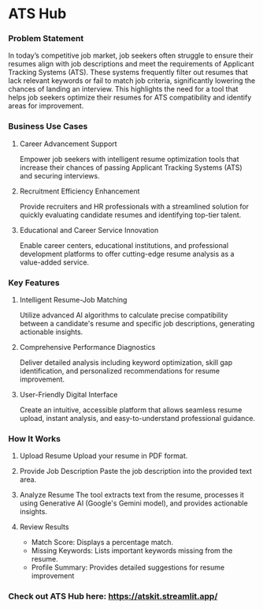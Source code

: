 # ATS Hub

### Problem Statement

In today’s competitive job market, job seekers often struggle to ensure their resumes align with job descriptions and meet the requirements of Applicant Tracking Systems (ATS). These systems frequently filter out resumes that lack relevant keywords or fail to match job criteria, significantly lowering the chances of landing an interview. This highlights the need for a tool that helps job seekers optimize their resumes for ATS compatibility and identify areas for improvement.

### Business Use Cases

1. Career Advancement Support

   Empower job seekers with intelligent resume optimization tools that increase their chances of passing Applicant Tracking Systems (ATS) and securing interviews.

2. Recruitment Efficiency Enhancement

   Provide recruiters and HR professionals with a streamlined solution for quickly evaluating candidate resumes and identifying top-tier talent.

3. Educational and Career Service Innovation

   Enable career centers, educational institutions, and professional development platforms to offer cutting-edge resume analysis as a value-added service.


### Key Features

1. Intelligent Resume-Job Matching

   Utilize advanced AI algorithms to calculate precise compatibility between a candidate's resume and specific job descriptions, generating actionable insights.

2. Comprehensive Performance Diagnostics

   Deliver detailed analysis including keyword optimization, skill gap identification, and personalized recommendations for resume improvement.

3. User-Friendly Digital Interface

   Create an intuitive, accessible platform that allows seamless resume upload, instant analysis, and easy-to-understand professional guidance.



### How It Works

1. Upload Resume
   Upload your resume in PDF format.

2. Provide Job Description
   Paste the job description into the provided text area.

3. Analyze Resume
   The tool extracts text from the resume, processes it using Generative AI (Google's Gemini model), and provides actionable insights.

4. Review Results

   - Match Score: Displays a percentage match.
   - Missing Keywords: Lists important keywords missing from the resume.
   - Profile Summary: Provides detailed suggestions for resume improvement

### Check out ATS Hub here: https://atskit.streamlit.app/
